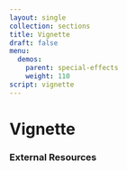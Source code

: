 ```yaml
---
layout: single
collection: sections
title: Vignette
draft: false
menu:
  demos:
    parent: special-effects
    weight: 110
script: vignette
---
```


# Vignette

### External Resources
